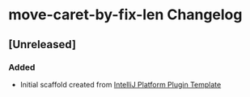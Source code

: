 <!-- Keep a Changelog guide -> https://keepachangelog.com -->

# move-caret-by-fix-len Changelog

## [Unreleased]
### Added
- Initial scaffold created from [IntelliJ Platform Plugin Template](https://github.com/JetBrains/intellij-platform-plugin-template)
